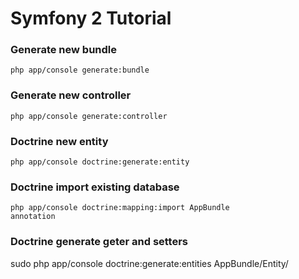 # Symfony 2 Tutorial

### Generate new bundle
<code>php app/console generate:bundle</code>

### Generate new controller
<code>php app/console generate:controller</code>

### Doctrine new entity
<code>php app/console doctrine:generate:entity</code>

### Doctrine import existing database
<code>php app/console doctrine:mapping:import AppBundle annotation</code>

### Doctrine generate geter and setters
 sudo php app/console doctrine:generate:entities AppBundle/Entity/
